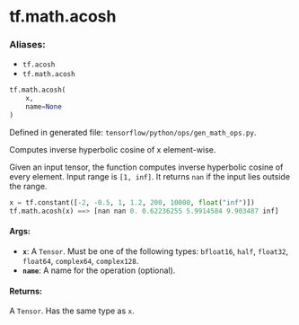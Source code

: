 <div itemscope itemtype="http://developers.google.com/ReferenceObject">
<meta itemprop="name" content="tf.math.acosh" />
<meta itemprop="path" content="Stable" />
</div>

# tf.math.acosh

### Aliases:

* `tf.acosh`
* `tf.math.acosh`

``` python
tf.math.acosh(
    x,
    name=None
)
```



Defined in generated file: `tensorflow/python/ops/gen_math_ops.py`.

Computes inverse hyperbolic cosine of x element-wise.

Given an input tensor, the function computes inverse hyperbolic cosine of every element.
Input range is `[1, inf]`. It returns `nan` if the input lies outside the range.

```python
x = tf.constant([-2, -0.5, 1, 1.2, 200, 10000, float("inf")])
tf.math.acosh(x) ==> [nan nan 0. 0.62236255 5.9914584 9.903487 inf]
```

#### Args:

* <b>`x`</b>: A `Tensor`. Must be one of the following types: `bfloat16`, `half`, `float32`, `float64`, `complex64`, `complex128`.
* <b>`name`</b>: A name for the operation (optional).


#### Returns:

A `Tensor`. Has the same type as `x`.